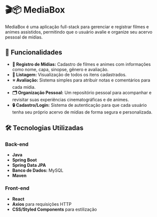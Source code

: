 # 🎬📦 MediaBox

MediaBox é uma aplicação full-stack para gerenciar e registrar filmes e animes assistidos, permitindo que o usuário avalie e organize seu acervo pessoal de mídias.

## 🚀 Funcionalidades

- **🎥 Registro de Mídias:** Cadastro de filmes e animes com informações como nome, capa, sinopse, gênero e avaliação.
- **📜 Listagem:** Visualização de todos os itens cadastrados.
- **⭐ Avaliação:** Sistema simples para atribuir notas e comentários para cada mídia.
- **🗂️ Organização Pessoal:** Um repositório pessoal para acompanhar e revisitar suas experiências cinematográficas e de animes.
- **🔒 Cadastro/Login:** Sistema de autenticação para que cada usuário tenha seu próprio acervo de mídias de forma segura e personalizada.

## 🛠️ Tecnologias Utilizadas

### Back-end
- **Java**
- **Spring Boot**
- **Spring Data JPA**
- **Banco de Dados:** MySQL
- **Maven**

### Front-end
- **React**
- **Axios** para requisições HTTP
- **CSS/Styled Components** para estilização
